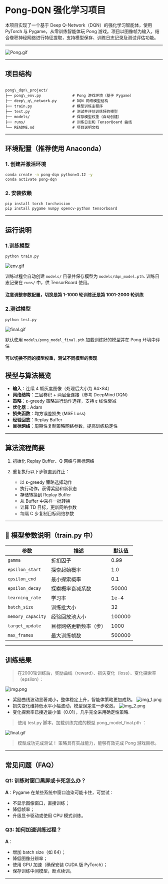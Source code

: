 
# Pong-DQN 强化学习项目

本项目实现了一个基于 Deep Q-Network（DQN）的强化学习智能体，使用 PyTorch 与 Pygame，从零训练智能体玩 Pong 游戏。项目以图像帧为输入，结合卷积神经网络进行特征提取，支持模型保存、训练日志记录及测试评估功能。

---

![Pong.gif](src/Pong.gif)

---
## 项目结构

```

pong\_dqn\_project/
├── pong\_env.py              # Pong 游戏环境（基于 Pygame）
├── deep\_q\_network.py       # DQN 网络模型结构
├── train.py                  # 模型训练主程序
├── test.py                   # 测试并评估训练好的模型
├── models/                   # 保存模型权重（自动创建）
├── runs/                     # 训练日志和 TensorBoard 曲线
└── README.md                 # 项目说明文档
````

---

## 环境配置（推荐使用 Anaconda）

### 1. 创建并激活环境

```bash
conda create -n pong-dqn python=3.12 -y
conda activate pong-dqn
````

### 2. 安装依赖

```bash
pip install torch torchvision
pip install pygame numpy opencv-python tensorboard
```

---

## 运行说明

### 1.训练模型

```bash
python train.py
```

![env.gif](src/env.gif)

训练过程会自动创建 `models/` 目录并保存模型为 `models/dqn_model.pth`.
训练日志记录在 `runs/` 中，供 TensorBoard 使用。
#### 注意调整参数配置，切换是第 1-1000 轮训练还是第 1001-2000 轮训练

### 2.测试模型

```bash
python test.py
```

![final.gif](src/final.gif)

默认使用 `models/pong_model_final.pth` 加载训练好的模型并在 Pong 环境中评估
#### 可以切换不同的模型权重，测试不同模型的表现



## 模型与算法概览

* **输入**：连续 4 帧灰度图像（处理后大小为 84×84）
* **网络结构**：三层卷积 + 两层全连接（参考 DeepMind DQN）
* **策略**：ε-greedy 策略进行动作选择，支持 ε 线性衰减
* **优化器**：Adam
* **损失函数**：均方误差损失 (MSE Loss)
* **经验回放**：Replay Buffer
* **目标网络**：周期性复制策略网络参数，提高训练稳定性

---

## 算法流程简要

1. 初始化 Replay Buffer、Q 网络与目标网络
2. 重复执行以下步骤直到终止：

   * 以 ε-greedy 策略选择动作
   * 执行动作，获得奖励和新状态
   * 存储转换到 Replay Buffer
   * 从 Buffer 中采样一批转换
   * 计算 TD 目标，更新网络参数
   * 每隔 C 步复制目标网络参数

---

## 🧾 模型参数说明（train.py 中）

| 参数                | 描述          | 默认值    |
| ----------------- | ----------- | ------ |
| `gamma`           | 折扣因子        | 0.99   |
| `epsilon_start`   | 探索起始概率      | 1.0    |
| `epsilon_end`     | 最小探索概率      | 0.1    |
| `epsilon_decay`   | 探索概率衰减系数    | 50000  |
| `learning_rate`   | 学习率         | 1e-4   |
| `batch_size`      | 训练批大小       | 32     |
| `memory_capacity` | 经验回放池大小     | 100000 |
| `target_update`   | 目标网络更新频率（步） | 1000   |
| `max_frames`      | 最大训练帧数      | 500000 |

---

## 训练结果

> 在2000轮训练后，奖励曲线（reward）、损失变化（loss）、变化探索率（epsilon）：

![img.png](src/img.png)
* 奖励曲线波动显著减小，整体稳定上升，智能体策略更加成熟。
![img_1.png](src/img_1.png)
* 损失变化维持低水平小幅波动，模型误差进一步收敛。
![img_2.png](src/img_2.png)
* 变化探索率已接近最小值（0.01），几乎完全采用确定性策略.

> 使用 test.py 脚本，加载训练完成的模型 pong_model_final.pth ：

![final.gif](src/final.gif)

> 模型成功完成测试！ 策略具有实战能力，能够有效完成 Pong 游戏目标。
---

## 常见问题（FAQ）

### Q1: 训练时窗口黑屏或卡死怎么办？

**A**：Pygame 在某些系统中窗口渲染可能卡住，可尝试：

* 不显示图像窗口，直接训练；
* 降低帧率；
* 升级显卡驱动或使用 CPU 模式训练。

### Q3: 如何加速训练过程？

**A**：

* 增加 batch size（如 64）；
* 降低图像分辨率；
* 使用 GPU 加速（确保安装 CUDA 版 PyTorch）；
* 保存训练中间模型，断点续训。

---
